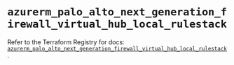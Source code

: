 # `azurerm_palo_alto_next_generation_firewall_virtual_hub_local_rulestack`

Refer to the Terraform Registry for docs: [`azurerm_palo_alto_next_generation_firewall_virtual_hub_local_rulestack`](https://registry.terraform.io/providers/hashicorp/azurerm/4.35.0/docs/resources/palo_alto_next_generation_firewall_virtual_hub_local_rulestack).
